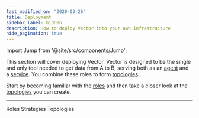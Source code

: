 ```yaml
---
last_modified_on: "2020-03-26"
title: Deployment
sidebar_label: hidden
description: How to deploy Vector into your own infrastructure
hide_pagination: true
---
```


import Jump from '@site/src/components/Jump';

This section will cover deploying Vector. Vector is designed to be the single
and only tool needed to get data from A to B, serving both as an
[agent][docs.roles.agent] and a [service][docs.roles.service]. You combine
these roles to form [topologies][docs.topologies].

Start by becoming familiar with the [roles][docs.roles] and then take a closer
look at the [topologies][docs.roles] you can create.

---

<Jump to="/docs/setup/deployment/roles/">Roles</Jump>
<Jump to="/docs/setup/deployment/strategies/">Strategies</Jump>
<Jump to="/docs/setup/deployment/topologies/">Topologies</Jump>


[docs.roles.agent]: /docs/setup/deployment/roles/agent/
[docs.roles.service]: /docs/setup/deployment/roles/service/
[docs.roles]: /docs/setup/deployment/roles/
[docs.topologies]: /docs/setup/deployment/topologies/

